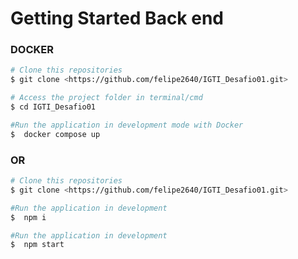 # Getting Started Back end

### DOCKER
```bash
# Clone this repositories
$ git clone <https://github.com/felipe2640/IGTI_Desafio01.git>

# Access the project folder in terminal/cmd
$ cd IGTI_Desafio01

#Run the application in development mode with Docker
$  docker compose up
```

### OR 
 
```bash
# Clone this repositories
$ git clone <https://github.com/felipe2640/IGTI_Desafio01.git> 

#Run the application in development 
$  npm i

#Run the application in development 
$  npm start
```


